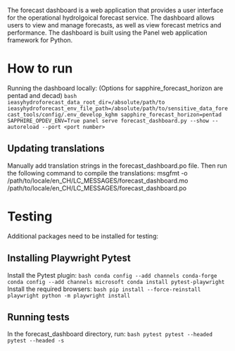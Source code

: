 The forecast dashboard is a web application that provides a user interface for the operational hydrolgoical forecast service. The dashboard allows users to view and manage forecasts, as well as view forecast metrics and performance. The dashboard is built using the Panel web application framework for Python.

# How to run
Running the dashboard locally:
(Options for sapphire_forecast_horizon are pentad and decad)
`bash
ieasyhydroforecast_data_root_dir=/absolute/path/to ieasyhydroforecast_env_file_path=/absolute/path/to/sensitive_data_forecast_tools/config/.env_develop_kghm sapphire_forecast_horizon=pentad SAPPHIRE_OPDEV_ENV=True panel serve forecast_dashboard.py --show --autoreload --port <port number>
`

## Updating translations
Manually add translation strings in the forecast_dashboard.po file. Then run the following command to compile the translations:
msgfmt -o /path/to/locale/en_CH/LC_MESSAGES/forecast_dashboard.mo /path/to/locale/en_CH/LC_MESSAGES/forecast_dashboard.po

# Testing
Additional packages need to be installed for testing:
## Installing Playwright Pytest
Install the Pytest plugin:
`bash
conda config --add channels conda-forge
conda config --add channels microsoft
conda install pytest-playwright
`
Install the required browsers:
`bash
pip install --force-reinstall playwright
python -m playwright install
`
## Running tests
In the forecast_dashboard directory, run: 
`bash
pytest
pytest --headed
pytest --headed -s
`  
